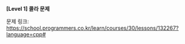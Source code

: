 **[Level 1] 콜라 문제**

문제 링크: https://school.programmers.co.kr/learn/courses/30/lessons/132267?language=cpp#
